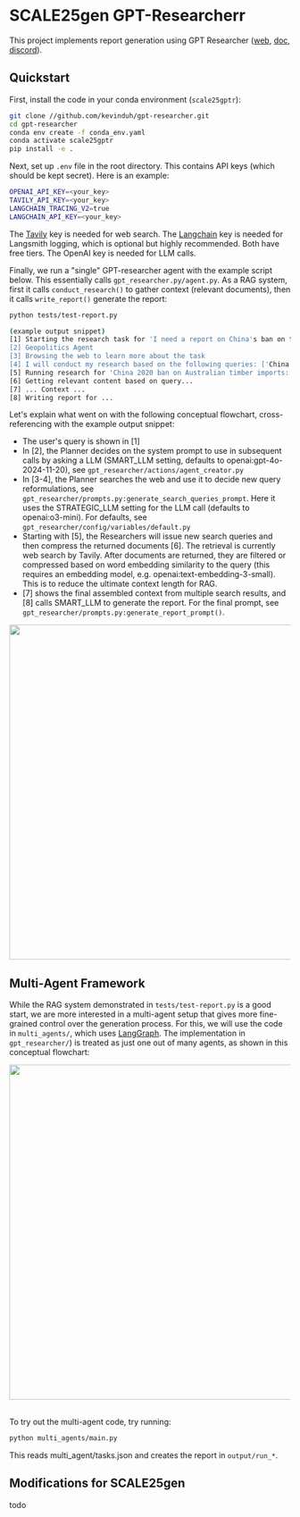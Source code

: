 # SCALE25gen GPT-Researcherr

This project implements report generation using GPT Researcher ([web](https://gptr.dev), [doc](https://docs.gptr.dev), [discord](https://discord.gg/QgZXvJAccX)). 

## Quickstart 

First, install the code in your conda environment (`scale25gptr`):

```bash
git clone //github.com/kevinduh/gpt-researcher.git
cd gpt-researcher
conda env create -f conda_env.yaml
conda activate scale25gptr
pip install -e .
```

Next, set up `.env` file in the root directory. This contains API keys (which should be kept secret). Here is an example:

```bash
OPENAI_API_KEY=<your_key>
TAVILY_API_KEY=<your_key>
LANGCHAIN_TRACING_V2=true
LANGCHAIN_API_KEY=<your_key>
```

The [Tavily](https://tavily.com) key is needed for web search. The [Langchain](https://www.langchain.com) key is needed for Langsmith logging, which is optional but highly recommended. Both have free tiers. The OpenAI key is needed for LLM calls.

Finally, we run a "single" GPT-researcher agent with the example script below. This essentially calls `gpt_researcher.py/agent.py`. As a RAG system, first it calls `conduct_research()` to gather context (relevant documents), then it calls `write_report()` generate the report:

```bash
python tests/test-report.py

(example output snippet) 
[1] Starting the research task for 'I need a report on China's ban on the import of lumber from Australia, which started in 2020.  I am particularly interested in the reasons for the ban, including both the stated reasons and any available speculation or information about unstated reasons for the ban'...
[2] Geopolitics Agent
[3] Browsing the web to learn more about the task
[4] I will conduct my research based on the following queries: ['China 2020 ban on Australian timber imports: report on official reasons (pests, quarantine issues) and underlying trade dispute factors', "Analysis of China's 2020 import ban on Australian lumber:...
[5] Running research for 'China 2020 ban on Australian timber imports: report on official reasons (pests, quarantine issues) and underlying trade dispute factors'...
[6] Getting relevant content based on query...
[7] ... Context ...
[8] Writing report for ...
```

Let's explain what went on with the following conceptual flowchart, cross-referencing with the example output snippet: 
* The user's query is shown in [1] 
* In [2], the Planner decides on the system prompt to use in subsequent calls by asking a LLM (SMART_LLM setting, defaults to openai:gpt-4o-2024-11-20), see `gpt_researcher/actions/agent_creator.py` 
* In [3-4], the Planner searches the web and use it to decide new query reformulations, see `gpt_researcher/prompts.py:generate_search_queries_prompt`. Here it uses the STRATEGIC_LLM setting for the LLM call (defaults to openai:o3-mini). For defaults, see `gpt_researcher/config/variables/default.py`
* Starting with [5], the Researchers will issue new search queries and then compress the returned documents [6]. The retrieval is currently web search by Tavily. After documents are returned, they are filtered or compressed based on word embedding similarity to the query (this requires an embedding model, e.g. openai:text-embedding-3-small). This is to reduce the ultimate context length for RAG.
* [7] shows the final assembled context from multiple search results, and [8] calls SMART_LLM to generate the report. For the final prompt, see `gpt_researcher/prompts.py:generate_report_prompt()`.

<div align="center">
<img align="center" height="600" src="https://github.com/assafelovic/gpt-researcher/assets/13554167/4ac896fd-63ab-4b77-9688-ff62aafcc527">
</div>

## Multi-Agent Framework

While the RAG system demonstrated in `tests/test-report.py` is a good start, we are more interested in a multi-agent setup that gives more fine-grained control over the generation process. For this, we will use the code in `multi_agents/`, which uses [LangGraph](https://academy.langchain.com/courses/intro-to-langgraph). The implementation in `gpt_researcher/`) is treated as just one out of many agents, as shown in this conceptual flowchart:

<div align="center">
<img align="center" height="600" src="https://github.com/user-attachments/assets/ef561295-05f4-40a8-a57d-8178be687b18">
</div>
<br clear="all"/>

To try out the multi-agent code, try running:

```bash
python multi_agents/main.py
```

This reads multi_agent/tasks.json and creates the report in `output/run_*`.


## Modifications for SCALE25gen 

todo